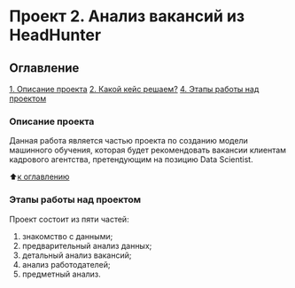 # Проект 2. Анализ вакансий из HeadHunter

## Оглавление
[1. Описание проекта](https://github.com/Ilya-Zakharenko/sf_data_sciense/tree/main/project_2/README.md#Описание-проекта)
[2. Какой кейс решаем?](https://github.com/Ilya-Zakharenko/sf_data_sciense/tree/main/project_2/README.md#Какой-кейс-решаем)
[4. Этапы работы над проектом](https://github.com/Ilya-Zakharenko/sf_data_sciense/tree/main/project_2/README.md#Этапы-работы-над-проектом)

### Описание проекта
Данная работа является частью проекта по созданию модели машинного обучения, которая будет рекомендовать вакансии клиентам кадрового агентства, претендующим на позицию Data Scientist.

:arrow_up:[к оглавлению](https://github.com/Ilya-Zakharenko/sf_data_sciense/tree/main/project_2/README.md#Оглавление)


### Этапы работы над проектом
Проект состоит из пяти частей:
1. знакомство с данными;
2. предварительный анализ данных;
3. детальный анализ вакансий;
4. анализ работодателей;
5. предметный анализ.
